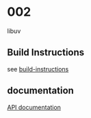 # 002
libuv

## Build Instructions
see [build-instructions](https://github.com/libuv/libuv#build-instructions)

## documentation
[API documentation](http://docs.libuv.org/en/v1.x/api.html)
